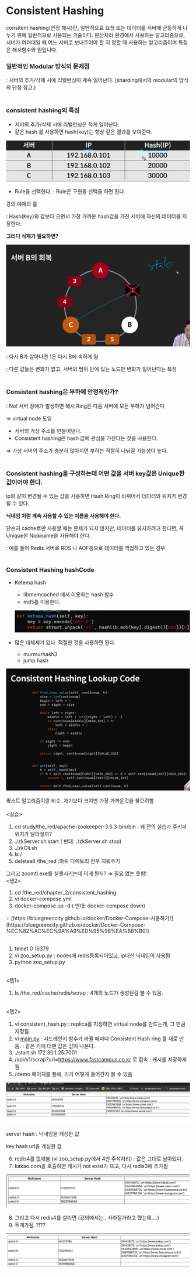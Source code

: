 # Consistent Hashing

consitent hashing(안정 해시)란, 일반적으로 요청 또는 데이터를 서버에 균등하게 나누기 위해 일반적으로 사용되는 기술이다. 분산처리 환경에서 사용하는 알고리즘으로, 서버가 여러대일 때 어느 서버로 보내주어야 할 지 정할 때 사용하는 알고리즘이며 특징은 해시함수와 원입니다.
<br>

### 일반적인 Modular 방식의 문제점

: 서버의 추가/삭제 시에 리밸런싱이 계속 일어난다. (sharding에서의 modular의 방식의 단점 참고.)
<br><br>

### consistent hashing의 특징

- 서버의 추가/삭제 시에 리밸런싱은 적게 일어난다.
- 같은 hash 를 사용하면 hash(key)는 항상 같은 결과를 보여준다.

![Untitled](image/ch-Untitled.png)

- Rule을 선택한다. : Rule은 구현을 선택을 하면 된다.

강의 예제의 룰

: Hash(Key)의 값보다 크면서 가장 가까운 hash값을 가진 서버에 자신의 데이터를 저장한다.
<br>

**그러다 삭제가 필요하면?**

![Untitled](image/ch-Untitled%201.png)

: 다시 B가 살아나면 1은 다시 B에 속하게 됨

: 다른 값들은 변화가 없고, 서버의 범위 안에 있는 노드만 변화가 일어난다는 특징
<br><br>

### Consistent hashing은 부하에 안정적인가?

: No! 서버 장애가 발생하면 해시 Ring은 다음 서버에 모든 부하가 넘어간다

⇒ virtual node 도입

- 서버의 가상 주소를 만들어낸다.
- Consistent hashing은 hash 값에 관심을 가진다는 것을 사용한다.

⇒ 가상 서버의 주소가 충분히 많아지면 부하는 적절히 나눠질 가능성이 높다.
<br><br>
### Consistent hashing을 구성하는데 어떤 값을 서버 key값은 Unique한 값이어야 한다.

ip와 같이 변경될 수 있는 값을 사용하면 Hash Ring이 바뀌어서 데이터의 위치가 변경될 수 있다.

**닉네임 처럼 계속 사용할 수 있는 이름을 사용해야 한다.**

단순히 cache로만 사용할 때는 문제가 되지 않지만, 데이터를 유지하려고 한다면, 꼭 Unique한 Nickname을 사용해야 한다. 

: 예를 들어 Redis 서버로 RDS 나 AOF등으로 데이터를 백업하고 있는 경우
<br><br>
### Consistent Hashing hashCode

- Ketema hash
    - libmemcached 에서 이용하는 hash 함수
    - md5를 이용한다.
    
    ![Untitled](image/ch-Untitled%202.png)
    

- 많은 대체제가 있다. 적절한 것을 사용하면 된다.
    - murmurhash3
    - jump hash

![Untitled](image/ch-Untitled%203.png)

큌소트 알고리즘이랑 비슷. 자기보다 크지만 가장 가까운것을 찾으려함
<br><br>
<실습>

1. cd study/the_red/apache-zookeeper-3.6.3-bin/bin : 왜 전의 실습과 주키퍼 위치가 달라질까?
2. ./zkServer.sh start ( 반대: ./zkServer.sh stop)
3. ./zkCli.sh
4. ls  /
5. deleteall /the_red :하위 디렉토리 전부 지워주기

그리고 zoomtl.exe를 실행시키는데 이게 뭔지? ⇒ 필요 없는 듯함!
<br>
<탭2>

1. cd /the_red/chapter_2/consistent_hashing
2. vi docker-compose.yml
3. docker-compose up -d ( 반대: docker-compose down)

<aside>
💡 [https://bluegreencity.github.io/docker/Docker-Compose-사용하기/](https://bluegreencity.github.io/docker/Docker-Compose-%EC%82%AC%EC%9A%A9%ED%95%98%EA%B8%B0/)

</aside>

 <br>

1. telnet 0 16379
2. vi zoo_setup.py : nodes에 redis등록되어있고, ip대신 닉네임이 사용됨
3. python zoo_setup.py
<br>
<탭1>

1. ls /the_red/cache/redis/scrap : 4개의 노드가 생성된걸 볼 수 있음.
<br>
<탭2>

1. vi consistent_hash.py : replica를 지정하면 virtual node를 만드는게, 그 만큼 지정됨 
2. vi [main.py](http://main.py) : 샤드레인지 함수가 바뀔 때마다 Consistent Hash ring 를 새로 만듬. : 같은 키에 대핸 값은 값이 나온다.
3. ./start.sh 172.30.1.25:7001
4. /api/v1/scrap?url=https://www.fastcampus.co.kr 로 접속 : 캐시를 저장하게 됨 
5. /demo 페이지를 통해, 키가 어떻게 들어간지 볼 수 있음

![Untitled](image/ch-Untitled%204.png)

server hash : 닉네임을 캐싱한 값

key hash:url을 캐싱한 값

6. redis4를 없애봄 (vi zoo_setup.py에서 4번 주석처리) : 값은 그대로 남아있다.
7. kakao.com을 호출하면 캐시가 not exist가 뜨고, 다시 redis3에 추가됨 

![Untitled](image/ch-Untitled%205.png)

8. 그리고 다시 redis4를 살리면 (강의에서는.. 사라질거라고 했는데....)
9. 두개가됨..?!??

![Untitled](image/ch-Untitled%206.png)
